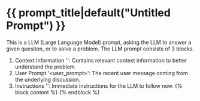 
# {{ prompt_title|default("Untitled Prompt") }}
This is a LLM (Large Language Model) prompt, asking the LLM to answer a given quesiton, or to solve a problem. 
The LLM prompt consists of 3 blocks.
1. Context Information '<context>': Contains relevant context information to better understand the problem.
2. User Prompt '<user_prompt>': The recent user message coming from the underlying discussion.
3. Instructions '<INST>': Immediate instructions for the LLM to follow now.
{% block content %}
{% endblock %}
